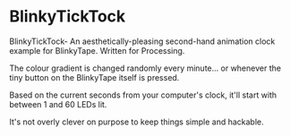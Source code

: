 BlinkyTickTock
=============

BlinkyTickTock- An aesthetically-pleasing second-hand animation clock example for BlinkyTape. Written for Processing.

The colour gradient is changed randomly every minute... or whenever the tiny button on the BlinkyTape itself is pressed.

Based on the current seconds from your computer's clock, it'll start with between 1 and 60 LEDs lit.

It's not overly clever on purpose to keep things simple and hackable.
